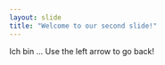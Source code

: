 ```yaml
---
layout: slide
title: "Welcome to our second slide!"
---
```

Ich bin ...
Use the left arrow to go back!

